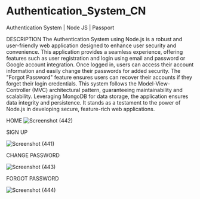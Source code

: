 # Authentication_System_CN
Authentication System | Node JS | Passport

DESCRIPTION
The Authentication System using Node.js is a robust and user-friendly web application designed to enhance user security and convenience. This application provides a seamless experience, offering features such as user registration and login using email and password or Google account integration. Once logged in, users can access their account information and easily change their passwords for added security. The "Forgot Password" feature ensures users can recover their accounts if they forget their login credentials. This system follows the Model-View-Controller (MVC) architectural pattern, guaranteeing maintainability and scalability. Leveraging MongoDB for data storage, the application ensures data integrity and persistence. It stands as a testament to the power of Node.js in developing secure, feature-rich web applications.


HOME
![Screenshot (442)](https://github.com/priyamprakash/Authentication_System_CN/assets/65361533/17ef9e99-3bd2-41e7-92bc-f3f433899401)

SIGN UP 

![Screenshot (441)](https://github.com/priyamprakash/Authentication_System_CN/assets/65361533/8204f160-f48a-4f47-b486-7900ac074d63)

CHANGE PASSWORD

![Screenshot (443)](https://github.com/priyamprakash/Authentication_System_CN/assets/65361533/2b84d8f0-eadc-4a9a-b41a-3114d6868626)

FORGOT PASSWORD

![Screenshot (444)](https://github.com/priyamprakash/Authentication_System_CN/assets/65361533/5893fcd1-034d-475a-829e-fcab2f09c8b5)
